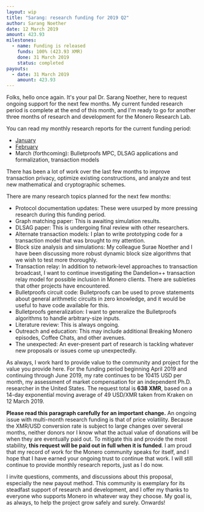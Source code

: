 ```yaml
---
layout: wip
title: "Sarang: research funding for 2019 Q2"
author: Sarang Noether
date: 12 March 2019
amount: 423.93
milestones:
  - name: Funding is released
    funds: 100% (423.93 XMR)
    done: 31 March 2019
    status: completed
payouts:
  - date: 31 March 2019
    amount: 423.93
---
```

Folks, hello once again. It's your pal Dr. Sarang Noether, here to request ongoing support for the next few months. My current funded research period is complete at the end of this month, and I'm ready to go for another three months of research and development for the Monero Research Lab.

You can read my monthly research reports for the current funding period:
- [January](https://www.reddit.com/r/Monero/comments/al125c/january_monthly_report_from_sarang_noether/)
- [February](https://www.reddit.com/r/Monero/comments/avdrbs/february_monthly_report_from_sarang_noether/)
- March (forthcoming): Bulletproofs MPC, DLSAG applications and formalization, transaction models

There has been a lot of work over the last few months to improve transaction privacy, optimize existing constructions, and analyze and test new mathematical and cryptographic schemes.

There are many research topics planned for the next few months:
- Protocol documentation updates: These were usurped by more pressing research during this funding period.
- Graph matching paper: This is awaiting simulation results.
- DLSAG paper: This is undergoing final review with other researchers.
- Alternate transaction models: I plan to write prototyping code for a transaction model that was brought to my attention.
- Block size analysis and simulations: My colleague Surae Noether and I have been discussing more robust dynamic block size algorithms that we wish to test more thoroughly.
- Transaction relay: In addition to network-level approaches to transaction broadcast, I want to continue investigating the Dandelion++ transaction relay model for possible inclusion in Monero clients. There are subleties that other projects have encountered.
- Bulletproofs circuit code: Bulletproofs can be used to prove statements about general arithmetic circuits in zero knowledge, and it would be useful to have code available for this.
- Bulletproofs generalization: I want to generalize the Bulletproofs algorithms to handle arbitrary-size inputs.
- Literature review: This is always ongoing.
- Outreach and education: This may include additional Breaking Monero episodes, Coffee Chats, and other avenues.
- The unexpected: An ever-present part of research is tackling whatever new proposals or issues come up unexpectedly.

As always, I work hard to provide value to the community and project for the value you provide here. For the funding period beginning April 2019 and continuing through June 2019, my rate continues to be 10415 USD per month, my assessment of market compensation for an independent Ph.D. researcher in the United States. The request total is **638 XMR**, based on a 14-day exponential moving average of 49 USD/XMR taken from Kraken on 12 March 2019.

**Please read this paragraph carefully for an important change.** An ongoing issue with multi-month research funding is that of price volatility. Because the XMR/USD conversion rate is subject to large changes over several months, neither donors nor I know what the actual value of donations will be when they are eventually paid out. To mitigate this and provide the most stability, **this request will be paid out in full when it is funded**. I am proud that my record of work for the Monero community speaks for itself, and I hope that I have earned your ongoing trust to continue that work. I will still continue to provide monthly research reports, just as I do now.

I invite questions, comments, and discussions about this proposal, especially the new payout method. This community is exemplary for its steadfast support of research and development, and I offer my thanks to everyone who supports Monero in whatever way they choose. My goal is, as always, to help the project grow safely and surely. Onwards!
